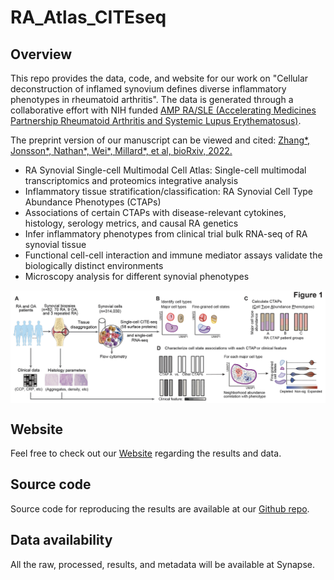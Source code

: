 # RA_Atlas_CITEseq

## Overview
This repo provides the data, code, and website for our work on "Cellular deconstruction of inflamed synovium defines diverse inflammatory phenotypes in rheumatoid arthritis". The data is generated through a collaborative effort with NIH funded [AMP RA/SLE (Accelerating Medicines Partnership Rheumatoid Arthritis and Systemic Lupus Erythematosus)](https://www.niams.nih.gov/grants-funding/funded-research/accelerating-medicines/RA-SLE).

The preprint version of our manuscript can be viewed and cited: [Zhang*, Jonsson*, Nathan*, Wei*, Millard*, et al, bioRxiv, 2022.](https://www.biorxiv.org/content/10.1101/2022.02.25.481990v1.abstract)
- RA Synovial Single-cell Multimodal Cell Atlas: Single-cell multimodal transcriptomics and proteomics integrative analysis
- Inflammatory tissue stratification/classification: RA Synovial Cell Type Abundance Phenotypes (CTAPs)
- Associations of certain CTAPs with disease-relevant cytokines, histology, serology metrics, and causal RA genetics
- Infer inflammatory phenotypes from clinical trial bulk RNA-seq of RA synovial tissue
- Functional cell-cell interaction and immune mediator assays validate the biologically distinct environments
- Microscopy analysis for different synovial phenotypes 

<img src="https://github.com/immunogenomics/RA_Atlas_CITEseq/blob/master/figure/overview.png" width="800" align="center">


## Website
Feel free to check out our [Website](https://immunogenomics.io/ampra2/) regarding the results and data.


## Source code
Source code for reproducing the results are available at our [Github repo](https://github.com/immunogenomics/RA_Atlas_CITEseq).


## Data availability
All the raw, processed, results, and metadata will be available at Synapse.